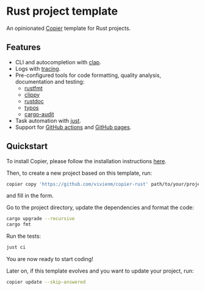 # Rust project template

An opinionated [Copier](https://copier.readthedocs.io/en/stable/) template for Rust projects.

## Features

* CLI and autocompletion with [clap](https://github.com/clap-rs/clap).
* Logs with [tracing](https://github.com/tokio-rs/tracing).
* Pre-configured tools for code formatting, quality analysis, documentation and testing:
  * [rustfmt](https://rust-lang.github.io/rustfmt/)
  * [clippy](https://doc.rust-lang.org/nightly/clippy/)
  * [rustdoc](https://doc.rust-lang.org/rustdoc/)
  * [typos](https://github.com/crate-ci/typos)
  * [cargo-audit](https://github.com/RustSec/rustsec/tree/main/cargo-audit)
* Task automation with [just](https://github.com/casey/just).
* Support for [GitHub actions](https://github.com/features/actions) and [GitHub pages](https://pages.github.com/).

## Quickstart

To install Copier, please follow the installation instructions [here](https://copier.readthedocs.io/en/stable/#installation).

Then, to create a new project based on this template, run:

```bash
copier copy 'https://github.com/vivienm/copier-rust' path/to/your/project
```

and fill in the form.

Go to the project directory, update the dependencies and format the code:

```bash
cargo upgrade --recursive
cargo fmt
```

Run the tests:

```bash
just ci
```

You are now ready to start coding!

Later on, if this template evolves and you want to update your project, run:

```bash
copier update --skip-answered
```

